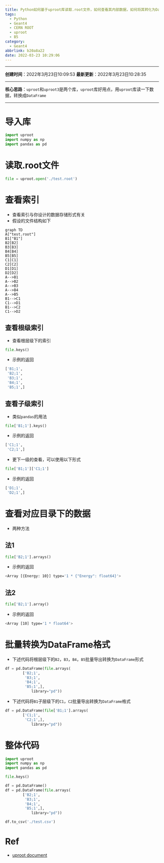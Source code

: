 ```yaml
---
title: Python如何基于uproot库读取.root文件，如何查看其内部数据，如何将其转化为DataFrame
tags:
  - Python
  - Geant4
  - CERN ROOT
  - uproot
  - B5
category:
  - Geant4
abbrlink: b20a8a22
date: 2022-03-23 10:29:06
---
```


---

**创建时间**：2022年3月23日10:09:53
**最新更新**：2022年3月23日10:28:35


---

**核心思路**：`uproot`和`uproot3`是两个库，`uproot`库好用点，用`uproot`库读一下数据，转换成`DataFrame`

---

# 导入库
```Python
import uproot
import numpy as np
import pandas as pd
```

# 读取.root文件
```Python
file = uproot.open('./test.root')
```

# 查看索引
* 查看索引与你设计的数据存储形式有关
* 假设的文件结构如下

```mermaid
graph TD
A["test.root"]
B1["B1"]
B2[B2]
B3[B3]
B4[B4]
B5[B5]
C1[C1]
C2[C2]
D1[D1]
D2[D2]
A-->B1
A-->B2
A-->B3
A-->B4
A-->B5
B1-->C1
C1-->D1
B1-->C2
C1-->D2
```





## 查看根级索引
* 查看根层级下的索引
```Python
file.keys()
```
* 示例的返回
```bash
['B1;1',
 'B2;1',
 'B3;1',
 'B4;1',
 'B5;1',]
```


## 查看子级索引
* 类似`pandas`的用法
```Python
file['B1;1'].keys()
```
* 示例的返回
```bash
['C1;1',
 'C2;1',]
```

* 更下一级的查看，可以使用以下形式

```Python
file['B1;1']['C1;1']
```
* 示例的返回
```bash
['D1;1',
 'D2;1',]
```

# 查看对应目录下的数据
* 两种方法


## 法1
```Python
file['B2;1'].arrays()
```
* 示例的返回

```Bash
<Array [{Energy: 10}] type='1 * {"Energy": float64}'>
```

## 法2
```Python
file['B2;1'].array()
```

* 示例的返回
```Bash
<Array [10] type='1 * float64'>
```


# 批量转换为DataFrame格式
* 下述代码将根层级下的`B2`，`B3`，`B4`，`B5`批量导出转换为`DataFrame`形式
```Python
df = pd.DataFrame(file.arrays(   
        ['B2;1',
         'B3;1',
         'B4;1',
         'B5;1',],
      		library="pd"))
```

* 下述代码将`B1`子层级下的`C1`，`C2`批量导出转换为`DataFrame`格式
```Python
df = pd.DataFrame(file['B1;1'].arrays(   
        ['C1;1',
         'C2;1',],
      		library="pd"))
```



# 整体代码
```Python
import uproot
import numpy as np
import pandas as pd

file.keys()

df = pd.DataFrame()
df = pd.DataFrame(file.arrays(   
        ['B2;1',
         'B3;1',
         'B4;1',
         'B5;1',],
      		library="pd"))

df.to_csv('./test.csv')
```



# Ref

* [uproot document](https://uproot.readthedocs.io/en/latest/basic.html)
